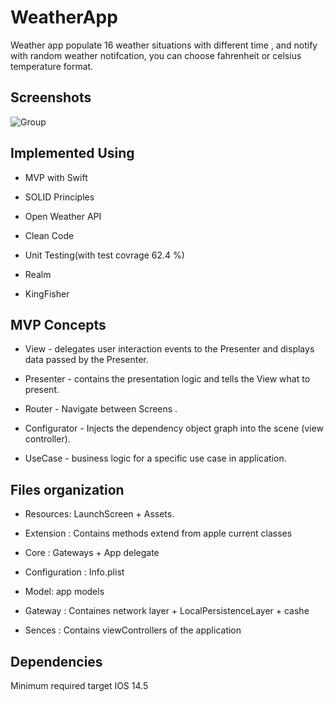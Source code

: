 # WeatherApp
Weather app populate 16 weather situations with different time , and notify with random weather notifcation, you can choose fahrenheit or celsius temperature format.

## Screenshots
![Group](https://user-images.githubusercontent.com/33759960/131956966-50fd5b10-1712-467f-a94f-4d2459de5d0a.png)


## Implemented Using

* MVP with Swift

* SOLID Principles

* Open Weather API

* Clean Code

* Unit Testing(with test covrage 62.4 %)

* Realm

* KingFisher

## MVP Concepts

* View - delegates user interaction events to the Presenter and displays data passed by the Presenter.

* Presenter - contains the presentation logic and tells the View what to present.

* Router - Navigate between Screens .

* Configurator -  Injects the dependency object graph into the scene (view controller).

* UseCase  - business logic for a specific use case in application.

## Files organization 

* Resources: LaunchScreen + Assets.

* Extension : Contains methods extend from apple current classes 

* Core : Gateways + App delegate 

* Configuration : Info.plist

* Model: app models 

* Gateway : Containes network layer + LocalPersistenceLayer + cashe

* Sences : Contains viewControllers of the application 

## Dependencies

Minimum required target IOS 14.5








